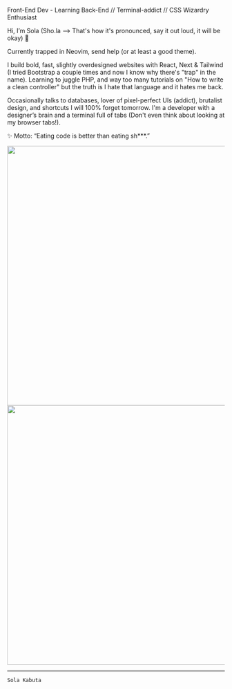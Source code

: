 Front-End Dev - Learning Back-End // Terminal-addict // CSS Wizardry Enthusiast

Hi, I’m Sola (Sho.la  --> That's how it's pronounced, say it out loud, it will be okay) 👋

Currently trapped in Neovim, send help (or at least a good theme).

I build bold, fast, slightly overdesigned websites with React, Next & Tailwind (I tried Bootstrap a couple times and now I know why there's "trap" in the name).
Learning to juggle PHP, and way too many tutorials on "How to write a clean controller" but the truth is I hate that language and it hates me back.

Occasionally talks to databases, lover of pixel-perfect UIs (addict), brutalist design, and shortcuts I will 100% forget tomorrow.
I'm a developer with a designer’s brain and a terminal full of tabs (Don't even think about looking at my browser tabs!).

✨ Motto: “Eating code is better than eating sh***.”


<a href="https://github.com/anuraghazra/github-readme-stats">
  <img height=600 align="center" src="https://github-readme-stats.vercel.app/api?username=SolaKabuta&theme=blueberry&hide_border=true&include_all_commits=true&count_private=false" />
</a>
<a href="https://github.com/anuraghazra/convoychat">
  <img height=600 align="center" src="https://github-readme-stats.vercel.app/api/top-langs/?username=SolaKabuta&layout=donut-vertical&theme=blueberry&hide_border=true&card_width=320&langs_count=8" />
</a>



---



```console
Sola Kabuta
```
